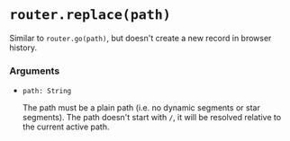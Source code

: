 # `router.replace(path)`

Similar to `router.go(path)`, but doesn't create a new record in browser history.

### Arguments

- `path: String`

  The path must be a plain path (i.e. no dynamic segments or star segments). The path doesn't start with `/`, it will be resolved relative to the current active path.

